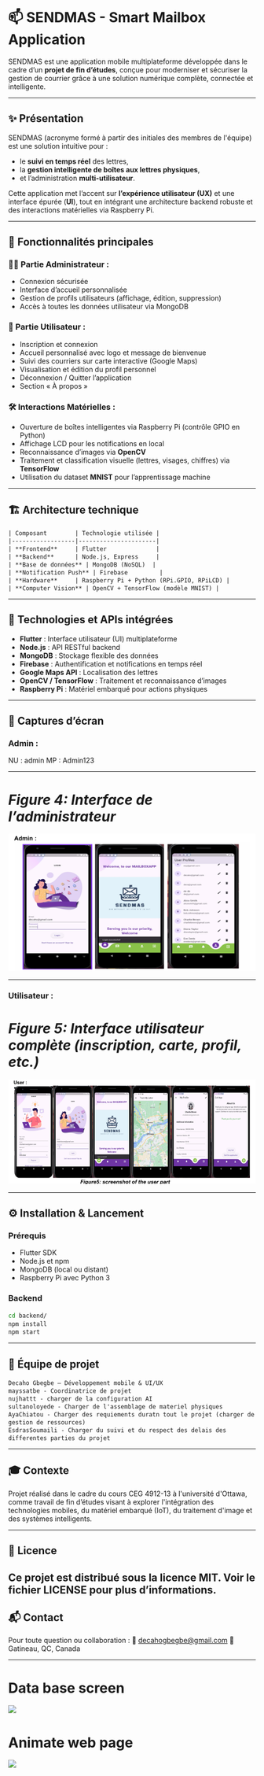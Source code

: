 # 📫 SENDMAS - Smart Mailbox Application

SENDMAS est une application mobile multiplateforme développée dans le cadre d’un **projet de fin d’études**,
conçue pour moderniser et sécuriser la gestion de courrier grâce à une solution numérique complète, connectée et intelligente.

---

## ✨ Présentation

SENDMAS (acronyme formé à partir des initiales des membres de l'équipe) est une solution intuitive pour :
- le **suivi en temps réel** des lettres,
- la **gestion intelligente de boîtes aux lettres physiques**,
- et l’administration **multi-utilisateur**.

Cette application met l’accent sur **l’expérience utilisateur (UX)** et une interface épurée (**UI**),
tout en intégrant une architecture backend robuste et des interactions matérielles via Raspberry Pi.

---

## 📱 Fonctionnalités principales

### 👩‍💼 Partie Administrateur :
- Connexion sécurisée
- Interface d’accueil personnalisée
- Gestion de profils utilisateurs (affichage, édition, suppression)
- Accès à toutes les données utilisateur via MongoDB

### 👤 Partie Utilisateur :
- Inscription et connexion
- Accueil personnalisé avec logo et message de bienvenue
- Suivi des courriers sur carte interactive (Google Maps)
- Visualisation et édition du profil personnel
- Déconnexion / Quitter l’application
- Section « À propos »

### 🛠️ Interactions Matérielles :
- Ouverture de boîtes intelligentes via Raspberry Pi (contrôle GPIO en Python)
- Affichage LCD pour les notifications en local
- Reconnaissance d’images via **OpenCV**
- Traitement et classification visuelle (lettres, visages, chiffres) via **TensorFlow**
- Utilisation du dataset **MNIST** pour l’apprentissage machine

---

## 🏗️ Architecture technique
``` text
| Composant        | Technologie utilisée |
|------------------|----------------------|
| **Frontend**     | Flutter              |
| **Backend**      | Node.js, Express     |
| **Base de données** | MongoDB (NoSQL)  |
| **Notification Push** | Firebase         |
| **Hardware**     | Raspberry Pi + Python (RPi.GPIO, RPiLCD) |
| **Computer Vision** | OpenCV + TensorFlow (modèle MNIST) |
```
---

## 🔗 Technologies et APIs intégrées

- **Flutter** : Interface utilisateur (UI) multiplateforme
- **Node.js** : API RESTful backend
- **MongoDB** : Stockage flexible des données
- **Firebase** : Authentification et notifications en temps réel
- **Google Maps API** : Localisation des lettres
- **OpenCV / TensorFlow** : Traitement et reconnaissance d’images
- **Raspberry Pi** : Matériel embarqué pour actions physiques

---

## 📸 Captures d’écran

### Admin :
NU : admin
MP : Admin123

---

# _Figure 4: Interface de l’administrateur_
![Capture d'écran](https://github.com/Decaho7059/CEG4912-13-UX-UI-part/blob/6c65db6f2a319befe061f501c38e5404c14c6210/12.png)

---
### Utilisateur :
# _Figure 5: Interface utilisateur complète (inscription, carte, profil, etc.)_
![Capture d'écran](https://github.com/Decaho7059/CEG4912-13-UX-UI-part/blob/55f47e535eea51be80a02326ade755c61f5c8b6a/13.png)

---

## ⚙️ Installation & Lancement

### Prérequis

- Flutter SDK
- Node.js et npm
- MongoDB (local ou distant)
- Raspberry Pi avec Python 3

### Backend

```bash
cd backend/
npm install
npm start
```
---
## 👥 Équipe de projet
```text
Decaho Gbegbe – Développement mobile & UI/UX
mayssatbe - Coordinatrice de projet
nujhattt - charger de la configuration AI
sultanoloyede - Charger de l'assemblage de materiel physiques
AyaChiatou - Charger des requiements duratn tout le projet (charger de gestion de ressources)
EsdrasSoumaili - Charger du suivi et du respect des delais des differentes parties du projet
```
---

## 🎓 Contexte
Projet réalisé dans le cadre du cours CEG 4912-13 à l'université d'Ottawa,
comme travail de fin d’études visant à explorer l'intégration des technologies mobiles, du matériel embarqué (IoT), du traitement d'image et des systèmes intelligents.

---
## 📄 Licence
Ce projet est distribué sous la licence MIT. Voir le fichier LICENSE pour plus d’informations.
---
## 📬 Contact
Pour toute question ou collaboration :
📧 decahogbegbe@gmail.com
📍 Gatineau, QC, Canada

---
# Data base screen
<img src="https://github.com/user-attachments/assets/6633ff70-3dbf-4f44-b804-d1cb0ffe5f60" width="300">

 # Animate web page
<img src="https://github.com/user-attachments/assets/bde4031e-d9b1-40c5-bb23-bd4e2bc17462" width="300">


